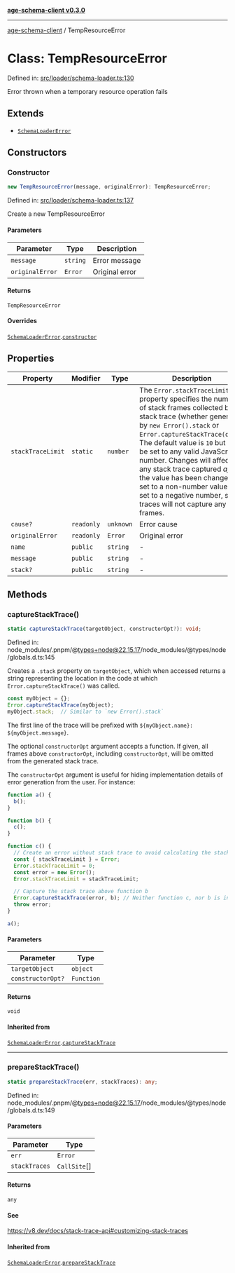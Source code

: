 [**age-schema-client v0.3.0**](../index.md)

***

[age-schema-client](/ageSchemaClient/api-generated/index.md) / TempResourceError

# Class: TempResourceError

Defined in: [src/loader/schema-loader.ts:130](https://github.com/standardbeagle/ageSchemaClient/blob/main/src/loader/schema-loader.ts#L130)

Error thrown when a temporary resource operation fails

## Extends

- [`SchemaLoaderError`](/ageSchemaClient/api-generated/classes/SchemaLoaderError.md)

## Constructors

### Constructor

```ts
new TempResourceError(message, originalError): TempResourceError;
```

Defined in: [src/loader/schema-loader.ts:137](https://github.com/standardbeagle/ageSchemaClient/blob/main/src/loader/schema-loader.ts#L137)

Create a new TempResourceError

#### Parameters

| Parameter | Type | Description |
| ------ | ------ | ------ |
| `message` | `string` | Error message |
| `originalError` | `Error` | Original error |

#### Returns

`TempResourceError`

#### Overrides

[`SchemaLoaderError`](/ageSchemaClient/api-generated/classes/SchemaLoaderError.md).[`constructor`](/ageSchemaClient/api-generated/classes/SchemaLoaderError.md#constructor)

## Properties

| Property | Modifier | Type | Description | Inherited from | Defined in |
| ------ | ------ | ------ | ------ | ------ | ------ |
| <a id="stacktracelimit"></a> `stackTraceLimit` | `static` | `number` | The `Error.stackTraceLimit` property specifies the number of stack frames collected by a stack trace (whether generated by `new Error().stack` or `Error.captureStackTrace(obj)`). The default value is `10` but may be set to any valid JavaScript number. Changes will affect any stack trace captured _after_ the value has been changed. If set to a non-number value, or set to a negative number, stack traces will not capture any frames. | [`SchemaLoaderError`](/ageSchemaClient/api-generated/classes/SchemaLoaderError.md).[`stackTraceLimit`](/ageSchemaClient/api-generated/classes/SchemaLoaderError.md#stacktracelimit) | node\_modules/.pnpm/@types+node@22.15.17/node\_modules/@types/node/globals.d.ts:161 |
| <a id="cause"></a> `cause?` | `readonly` | `unknown` | Error cause | [`SchemaLoaderError`](/ageSchemaClient/api-generated/classes/SchemaLoaderError.md).[`cause`](/ageSchemaClient/api-generated/classes/SchemaLoaderError.md#cause) | [src/loader/schema-loader.ts:68](https://github.com/standardbeagle/ageSchemaClient/blob/main/src/loader/schema-loader.ts#L68) |
| <a id="originalerror"></a> `originalError` | `readonly` | `Error` | Original error | - | [src/loader/schema-loader.ts:137](https://github.com/standardbeagle/ageSchemaClient/blob/main/src/loader/schema-loader.ts#L137) |
| <a id="name"></a> `name` | `public` | `string` | - | [`SchemaLoaderError`](/ageSchemaClient/api-generated/classes/SchemaLoaderError.md).[`name`](/ageSchemaClient/api-generated/classes/SchemaLoaderError.md#name) | node\_modules/.pnpm/typescript@5.8.3/node\_modules/typescript/lib/lib.es5.d.ts:1076 |
| <a id="message"></a> `message` | `public` | `string` | - | [`SchemaLoaderError`](/ageSchemaClient/api-generated/classes/SchemaLoaderError.md).[`message`](/ageSchemaClient/api-generated/classes/SchemaLoaderError.md#message) | node\_modules/.pnpm/typescript@5.8.3/node\_modules/typescript/lib/lib.es5.d.ts:1077 |
| <a id="stack"></a> `stack?` | `public` | `string` | - | [`SchemaLoaderError`](/ageSchemaClient/api-generated/classes/SchemaLoaderError.md).[`stack`](/ageSchemaClient/api-generated/classes/SchemaLoaderError.md#stack) | node\_modules/.pnpm/typescript@5.8.3/node\_modules/typescript/lib/lib.es5.d.ts:1078 |

## Methods

### captureStackTrace()

```ts
static captureStackTrace(targetObject, constructorOpt?): void;
```

Defined in: node\_modules/.pnpm/@types+node@22.15.17/node\_modules/@types/node/globals.d.ts:145

Creates a `.stack` property on `targetObject`, which when accessed returns
a string representing the location in the code at which
`Error.captureStackTrace()` was called.

```js
const myObject = {};
Error.captureStackTrace(myObject);
myObject.stack;  // Similar to `new Error().stack`
```

The first line of the trace will be prefixed with
`${myObject.name}: ${myObject.message}`.

The optional `constructorOpt` argument accepts a function. If given, all frames
above `constructorOpt`, including `constructorOpt`, will be omitted from the
generated stack trace.

The `constructorOpt` argument is useful for hiding implementation
details of error generation from the user. For instance:

```js
function a() {
  b();
}

function b() {
  c();
}

function c() {
  // Create an error without stack trace to avoid calculating the stack trace twice.
  const { stackTraceLimit } = Error;
  Error.stackTraceLimit = 0;
  const error = new Error();
  Error.stackTraceLimit = stackTraceLimit;

  // Capture the stack trace above function b
  Error.captureStackTrace(error, b); // Neither function c, nor b is included in the stack trace
  throw error;
}

a();
```

#### Parameters

| Parameter | Type |
| ------ | ------ |
| `targetObject` | `object` |
| `constructorOpt?` | `Function` |

#### Returns

`void`

#### Inherited from

[`SchemaLoaderError`](/ageSchemaClient/api-generated/classes/SchemaLoaderError.md).[`captureStackTrace`](/ageSchemaClient/api-generated/classes/SchemaLoaderError.md#capturestacktrace)

***

### prepareStackTrace()

```ts
static prepareStackTrace(err, stackTraces): any;
```

Defined in: node\_modules/.pnpm/@types+node@22.15.17/node\_modules/@types/node/globals.d.ts:149

#### Parameters

| Parameter | Type |
| ------ | ------ |
| `err` | `Error` |
| `stackTraces` | `CallSite`[] |

#### Returns

`any`

#### See

https://v8.dev/docs/stack-trace-api#customizing-stack-traces

#### Inherited from

[`SchemaLoaderError`](/ageSchemaClient/api-generated/classes/SchemaLoaderError.md).[`prepareStackTrace`](/ageSchemaClient/api-generated/classes/SchemaLoaderError.md#preparestacktrace)
